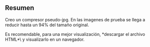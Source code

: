## Resumen

Creo un compresor pseudo-jpg. En las imagenes de prueba se llega a reducir hasta un 94% del tamaño original.

Es recomendable, para una mejor visualización, \*descargar el archivo HTML*\ y visualizarlo en un navegador.
